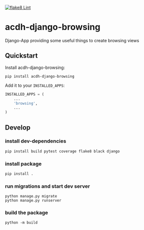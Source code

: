 [![flake8 Lint](https://github.com/acdh-oeaw/acdh-django-browsing/actions/workflows/lint.yml/badge.svg)](https://github.com/acdh-oeaw/acdh-django-browsing/actions/workflows/lint.yml)

# acdh-django-browsing

Django-App providing some useful things to create browsing views

## Quickstart

Install acdh-django-browsing:

`pip install acdh-django-browsing`

Add it to your `INSTALLED_APPS`:

```python
INSTALLED_APPS = (
    ...
    'browsing',
    ...
)
```


## Develop

### install dev-dependencies
```bash
pip install build pytest coverage flake8 black django
```

### install package
```bash
pip install .
```

### run migrations and start dev server
```
python manage.py migrate
python manage.py runserver
```

### build the package

```
python -m build
```